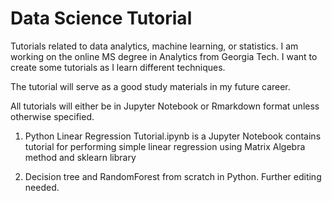 # Data Science Tutorial

Tutorials related to data analytics, machine learning, or statistics. I am working on the online MS degree in Analytics from Georgia Tech. I want to create some tutorials as I learn different techniques. 

The tutorial will serve as a good study materials in my future career. 

All tutorials will either be in Jupyter Notebook or Rmarkdown format unless otherwise specified.

1. Python Linear Regression Tutorial.ipynb is a Jupyter Notebook contains tutorial for performing simple linear regression using Matrix Algebra method and sklearn library

2. Decision tree and RandomForest from scratch in Python. Further editing needed. 
